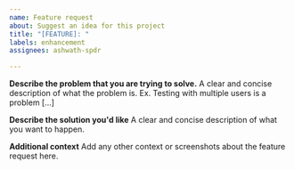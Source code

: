 ```yaml
---
name: Feature request
about: Suggest an idea for this project
title: "[FEATURE]: "
labels: enhancement
assignees: ashwath-spdr

---
```


**Describe the problem that you are trying to solve.**
A clear and concise description of what the problem is. Ex. Testing with multiple users is a problem [...]

**Describe the solution you'd like**
A clear and concise description of what you want to happen.

**Additional context**
Add any other context or screenshots about the feature request here.
